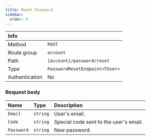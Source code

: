 ```yaml
---
title: Reset Password
sidebar:
  order: 9
---
```



| Info           |                                       |
|:---------------|:--------------------------------------|
| Method         | `POST`                                |
| Route group    | `account`                             |
| Path           | `{account}/password/reset`            |
| Type           | `PasswordResetEndpoint<TUser>`        |
| Authentication | No                                    |

### Request body

| Name       | Type     | Description                            |
|:-----------|:---------|:---------------------------------------|
| `Email`    | `string` | User's email.                          |
| `Code`     | `string` | Special code sent to the user's email. |
| `Password` | `string` | New password.                          |


